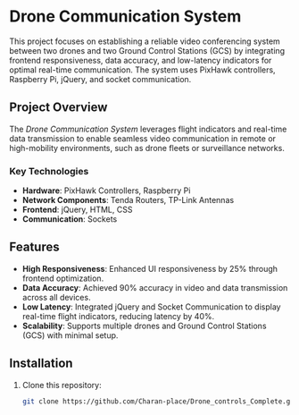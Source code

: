 # Drone Communication System

This project focuses on establishing a reliable video conferencing system between two drones and two Ground Control Stations (GCS) by integrating frontend responsiveness, data accuracy, and low-latency indicators for optimal real-time communication. The system uses PixHawk controllers, Raspberry Pi, jQuery, and socket communication.

## Project Overview

The *Drone Communication System* leverages flight indicators and real-time data transmission to enable seamless video communication in remote or high-mobility environments, such as drone fleets or surveillance networks.

### Key Technologies
- **Hardware**: PixHawk Controllers, Raspberry Pi
- **Network Components**: Tenda Routers, TP-Link Antennas
- **Frontend**: jQuery, HTML, CSS
- **Communication**: Sockets

## Features

- **High Responsiveness**: Enhanced UI responsiveness by 25% through frontend optimization.
- **Data Accuracy**: Achieved 90% accuracy in video and data transmission across all devices.
- **Low Latency**: Integrated jQuery and Socket Communication to display real-time flight indicators, reducing latency by 40%.
- **Scalability**: Supports multiple drones and Ground Control Stations (GCS) with minimal setup.

## Installation

1. Clone this repository:
   ```bash
   git clone https://github.com/Charan-place/Drone_controls_Complete.git

